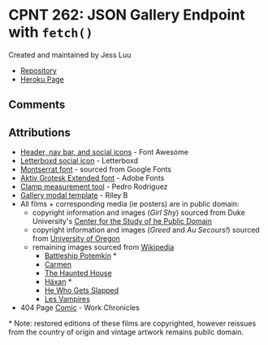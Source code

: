 # CPNT 262: JSON Gallery Endpoint with `fetch()`

Created and maintained by Jess Luu
- [Repository](https://github.com/jluu38/cpnt262-a3/)
- [Heroku Page](https://cpnt-262-a3.herokuapp.com/)

## Comments


## Attributions

- [Header, nav bar, and social icons](https://fontawesome.com/license/free) - Font Awesome
- [Letterboxd social icon](https://letterboxd.com/about/brand/) - Letterboxd
- [Montserrat font](https://fonts.google.com/?query=cuti&sidebar.open=true&selection.family=Cutive|Montserrat:wght@100) - sourced from Google Fonts
- [Aktiv Grotesk Extended font](https://fonts.adobe.com/fonts/aktiv-grotesk) - Adobe Fonts
- [Clamp measurement tool](https://css-tricks.com/linearly-scale-font-size-with-css-clamp-based-on-the-viewport/) - Pedro Rodriguez
- [Gallery modal template](https://codepen.io/RileyB/pen/XQyaXy) - Riley B
- All films + corresponding media (ie posters) are in public domain:
  - copyright information and images (*Girl Shy*) sourced from Duke University's [Center for the Study of he Public Domain](https://web.law.duke.edu/cspd/publicdomainday/2020/)
  - copyright information and images (*Greed* and *Au Secours!*) sourced from [University of Oregon](https://expo.uoregon.edu/spotlight/public-domain-day-2020)
  - remaining images sourced from [Wikipedia](  https://en.wikipedia.org/wiki/Wikipedia:Public_domain_image_resources)
    - [Battleship Potemkin](https://commons.wikimedia.org/wiki/File:Vintage_Potemkin.jpg) *
    - [Carmen](https://upload.wikimedia.org/wikipedia/commons/0/01/Theda_Bara_Carmen_poster.jpg)
    - [The Haunted House](https://commons.wikimedia.org/wiki/File:Haunted_house1921.jpg)
    - [Häxan](https://en.wikipedia.org/wiki/H%C3%A4xan#/media/File:Haxan_sv_poster.jpg) *
    - [He Who Gets Slapped](https://commons.wikimedia.org/wiki/File:He_Who_Gets_Slapped.jpg)
    - [Les Vampires](https://commons.wikimedia.org/wiki/File:Lesvampiresposter.jpg)
- 404 Page [Comic](https://workchronicles.com/accidents/) - Work Chronicles

\* Note: restored editions of these films are copyrighted, however reissues from the country of origin and vintage artwork remains pubilc domain.
